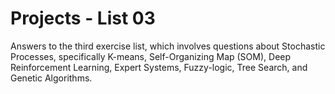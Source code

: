 # Projects - List 03

Answers to the third exercise list, which involves questions about Stochastic Processes, specifically K-means, Self-Organizing Map (SOM), Deep Reinforcement Learning, Expert Systems, Fuzzy-logic, Tree Search, and Genetic Algorithms.